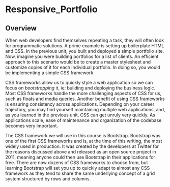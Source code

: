 # Responsive_Portfolio

## Overview
When web developers find themselves repeating a task, they will often look for programmatic solutions. A prime example is setting up boilerplate HTML and CSS. In the previous unit, you built and deployed a simple portfolio site. Now, imagine you were building portfolios for a list of clients. An efficient approach to this scenario would be to create a master stylesheet and customize copies of it for each individual portfolio. In doing so, you would be implementing a simple CSS framework. 

CSS frameworks allow us to quickly style a web application so we can focus on _bootstrapping_ it, ie: building and deploying the business logic. Most CSS frameworks handle the more challenging aspects of CSS for us, such as floats and media queries. Another benefit of using CSS frameworks is ensuring consistency across applications. Depending on your career trajectory, you may find yourself maintaining multiple web applications, and, as you learned in the previous unit, CSS can get unruly very quickly. As applications scale, ease of maintenance and organization of the codebase becomes very important.

The CSS framework we will use in this course is Bootstrap. Bootstrap was one of the first CSS frameworks and is, at the time of this writing, the most widely used in production. It was created by the developers at Twitter for the reasons discussed above and released as an open source project in 2011, meaning anyone could then use Bootstrap in their applications for free. There are now dozens of CSS frameworks to choose from, but learning Bootstrap will set you up to quickly adapt to almost any CSS framework as they tend to share the same underlying concept of a grid system structured by rows and columns.
